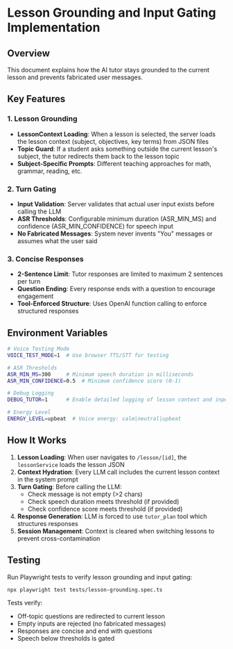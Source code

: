 # Lesson Grounding and Input Gating Implementation

## Overview
This document explains how the AI tutor stays grounded to the current lesson and prevents fabricated user messages.

## Key Features

### 1. Lesson Grounding
- **LessonContext Loading**: When a lesson is selected, the server loads the lesson context (subject, objectives, key terms) from JSON files
- **Topic Guard**: If a student asks something outside the current lesson's subject, the tutor redirects them back to the lesson topic
- **Subject-Specific Prompts**: Different teaching approaches for math, grammar, reading, etc.

### 2. Turn Gating
- **Input Validation**: Server validates that actual user input exists before calling the LLM
- **ASR Thresholds**: Configurable minimum duration (ASR_MIN_MS) and confidence (ASR_MIN_CONFIDENCE) for speech input
- **No Fabricated Messages**: System never invents "You" messages or assumes what the user said

### 3. Concise Responses
- **2-Sentence Limit**: Tutor responses are limited to maximum 2 sentences per turn
- **Question Ending**: Every response ends with a question to encourage engagement
- **Tool-Enforced Structure**: Uses OpenAI function calling to enforce structured responses

## Environment Variables

```bash
# Voice Testing Mode
VOICE_TEST_MODE=1  # Use browser TTS/STT for testing

# ASR Thresholds
ASR_MIN_MS=300     # Minimum speech duration in milliseconds
ASR_MIN_CONFIDENCE=0.5  # Minimum confidence score (0-1)

# Debug Logging
DEBUG_TUTOR=1      # Enable detailed logging of lesson context and input validation

# Energy Level
ENERGY_LEVEL=upbeat  # Voice energy: calm|neutral|upbeat
```

## How It Works

1. **Lesson Loading**: When user navigates to `/lesson/[id]`, the `lessonService` loads the lesson JSON
2. **Context Hydration**: Every LLM call includes the current lesson context in the system prompt
3. **Turn Gating**: Before calling the LLM:
   - Check message is not empty (>2 chars)
   - Check speech duration meets threshold (if provided)
   - Check confidence score meets threshold (if provided)
4. **Response Generation**: LLM is forced to use `tutor_plan` tool which structures responses
5. **Session Management**: Context is cleared when switching lessons to prevent cross-contamination

## Testing

Run Playwright tests to verify lesson grounding and input gating:

```bash
npx playwright test tests/lesson-grounding.spec.ts
```

Tests verify:
- Off-topic questions are redirected to current lesson
- Empty inputs are rejected (no fabricated messages)
- Responses are concise and end with questions
- Speech below thresholds is gated